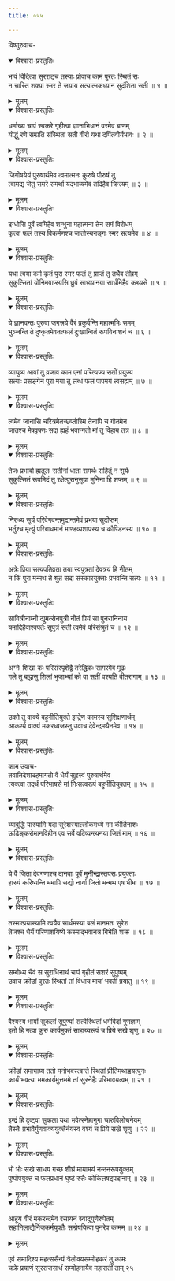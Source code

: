 ```yaml
---
title: ०५५

---
```

विष्णुरुवाच-  

<details open><summary>विश्वास-प्रस्तुतिः</summary>

भावं विदित्वा सुरराट्च तस्याः प्रोवाच कामं पुरतः स्थितं सः  
न चास्ति शक्या स्मर ते जयाय सत्यात्मकध्यान सुदंशिता सती ॥ १ ॥
</details>

<details><summary>मूलम्</summary>

भावं विदित्वा सुरराट्च तस्याः प्रोवाच कामं पुरतः स्थितं सः  
न चास्ति शक्या स्मर ते जयाय सत्यात्मकध्यान सुदंशिता सती ॥ १ ॥
</details>



<details open><summary>विश्वास-प्रस्तुतिः</summary>

धर्माख्य चापं स्वकरे गृहीत्वा ज्ञानाभिधानं वरमेव बाणम्  
योद्धुं रणे सम्प्रति संस्थिता सती वीरो यथा दर्पितवीर्यभावः ॥ २ ॥
</details>

<details><summary>मूलम्</summary>

धर्माख्य चापं स्वकरे गृहीत्वा ज्ञानाभिधानं वरमेव बाणम्  
योद्धुं रणे सम्प्रति संस्थिता सती वीरो यथा दर्पितवीर्यभावः ॥ २ ॥
</details>



<details open><summary>विश्वास-प्रस्तुतिः</summary>

जिगीषयेयं पुरुषार्थमेव त्वमात्मनः कुरुषे पौरुषं तु  
त्वामद्य जेतुं समरे समर्था यद्भाव्यमेवं तदिहैव चिन्त्यम् ॥ ३ ॥
</details>

<details><summary>मूलम्</summary>

जिगीषयेयं पुरुषार्थमेव त्वमात्मनः कुरुषे पौरुषं तु  
त्वामद्य जेतुं समरे समर्था यद्भाव्यमेवं तदिहैव चिन्त्यम् ॥ ३ ॥
</details>



<details open><summary>विश्वास-प्रस्तुतिः</summary>

दग्धोसि पूर्वं त्वमिहैव शम्भुना महात्मना तेन समं विरोधम्  
कृत्वा फलं तस्य विकर्मणश्च जातोस्यनङ्गः स्मर सत्यमेव ॥ ४ ॥
</details>

<details><summary>मूलम्</summary>

दग्धोसि पूर्वं त्वमिहैव शम्भुना महात्मना तेन समं विरोधम्  
कृत्वा फलं तस्य विकर्मणश्च जातोस्यनङ्गः स्मर सत्यमेव ॥ ४ ॥
</details>



<details open><summary>विश्वास-प्रस्तुतिः</summary>

यथा त्वया कर्म कृतं पुरा स्मर फलं तु प्राप्तं तु तथैव तीव्रम्  
सुकुत्सितां योनिमवाप्स्यसि ध्रुवं साध्व्यानया सार्धमिहैव कथ्यसे ॥ ५ ॥
</details>

<details><summary>मूलम्</summary>

यथा त्वया कर्म कृतं पुरा स्मर फलं तु प्राप्तं तु तथैव तीव्रम्  
सुकुत्सितां योनिमवाप्स्यसि ध्रुवं साध्व्यानया सार्धमिहैव कथ्यसे ॥ ५ ॥
</details>



<details open><summary>विश्वास-प्रस्तुतिः</summary>

ये ज्ञानवन्तः पुरुषा जगत्त्रये वैरं प्रकुर्वन्ति महात्मभिः समम्  
भुञ्जन्ति ते दुष्कृतमेवतत्फलं दुःखान्वितं रूपविनाशनं च ॥ ६ ॥
</details>

<details><summary>मूलम्</summary>

ये ज्ञानवन्तः पुरुषा जगत्त्रये वैरं प्रकुर्वन्ति महात्मभिः समम्  
भुञ्जन्ति ते दुष्कृतमेवतत्फलं दुःखान्वितं रूपविनाशनं च ॥ ६ ॥
</details>



<details open><summary>विश्वास-प्रस्तुतिः</summary>

व्याघुष्य आवां तु व्रजाव काम एनां परित्यज्य सतीं प्रयुज्य  
सत्याः प्रसङ्गेन पुरा मया तु लब्धं फलं पापमयं त्वसह्यम् ॥ ७ ॥
</details>

<details><summary>मूलम्</summary>

व्याघुष्य आवां तु व्रजाव काम एनां परित्यज्य सतीं प्रयुज्य  
सत्याः प्रसङ्गेन पुरा मया तु लब्धं फलं पापमयं त्वसह्यम् ॥ ७ ॥
</details>



<details open><summary>विश्वास-प्रस्तुतिः</summary>

त्वमेव जानासि चरित्रमेतच्छप्तोस्मि तेनापि च गौतमेन  
जातश्च मेषवृषणः सदा ह्यहं भवान्गतो मां तु विहाय तत्र ॥ ८ ॥
</details>

<details><summary>मूलम्</summary>

त्वमेव जानासि चरित्रमेतच्छप्तोस्मि तेनापि च गौतमेन  
जातश्च मेषवृषणः सदा ह्यहं भवान्गतो मां तु विहाय तत्र ॥ ८ ॥
</details>



<details open><summary>विश्वास-प्रस्तुतिः</summary>

तेजः प्रभावो ह्यतुलः सतीनां धाता समर्थः सहितुं न सूर्यः  
सुकुत्सितं रूपमिदं तु रक्षेत्पुरानुसूया मुनिना हि शप्तम् ॥ ९ ॥
</details>

<details><summary>मूलम्</summary>

तेजः प्रभावो ह्यतुलः सतीनां धाता समर्थः सहितुं न सूर्यः  
सुकुत्सितं रूपमिदं तु रक्षेत्पुरानुसूया मुनिना हि शप्तम् ॥ ९ ॥
</details>



<details open><summary>विश्वास-प्रस्तुतिः</summary>

निरुध्य सूर्यं परिवेगवन्तमुद्यन्तमेवं प्रभया सुदीप्तम्  
भर्तुश्च मृत्युं परिबाधमानं माण्डव्यशापस्य च कौण्डिनस्य ॥ १० ॥
</details>

<details><summary>मूलम्</summary>

निरुध्य सूर्यं परिवेगवन्तमुद्यन्तमेवं प्रभया सुदीप्तम्  
भर्तुश्च मृत्युं परिबाधमानं माण्डव्यशापस्य च कौण्डिनस्य ॥ १० ॥
</details>



<details open><summary>विश्वास-प्रस्तुतिः</summary>

अत्रेः प्रिया सत्यपतिव्रता तया स्वपुत्रतां देवत्रयं हि नीतम्  
न किं पुरा मन्मथ ते श्रुतं सदा संस्कारयुक्ताः प्रभवन्ति सत्यः ॥ ११ ॥
</details>

<details><summary>मूलम्</summary>

अत्रेः प्रिया सत्यपतिव्रता तया स्वपुत्रतां देवत्रयं हि नीतम्  
न किं पुरा मन्मथ ते श्रुतं सदा संस्कारयुक्ताः प्रभवन्ति सत्यः ॥ ११ ॥
</details>



<details open><summary>विश्वास-प्रस्तुतिः</summary>

सावित्रीनाम्नी द्युमत्सेनपुत्री नीतं प्रियं सा पुनरानिनाय  
यमादिहैवाश्वपतेः सुपुत्रं सती त्वमेवं परिसंश्रुतं च ॥ १२ ॥
</details>

<details><summary>मूलम्</summary>

सावित्रीनाम्नी द्युमत्सेनपुत्री नीतं प्रियं सा पुनरानिनाय  
यमादिहैवाश्वपतेः सुपुत्रं सती त्वमेवं परिसंश्रुतं च ॥ १२ ॥
</details>



<details open><summary>विश्वास-प्रस्तुतिः</summary>

अग्नेः शिखां कः परिसंस्पृशेद्वै तरेद्धिकः सागरमेव मूढः  
गले तु बद्धासु शिलां भुजाभ्यां को वा सतीं वश्यति वीतरागाम् ॥ १३ ॥
</details>

<details><summary>मूलम्</summary>

अग्नेः शिखां कः परिसंस्पृशेद्वै तरेद्धिकः सागरमेव मूढः  
गले तु बद्धासु शिलां भुजाभ्यां को वा सतीं वश्यति वीतरागाम् ॥ १३ ॥
</details>



<details open><summary>विश्वास-प्रस्तुतिः</summary>

उक्ते तु वाक्ये बहुनीतियुक्ते इन्द्रेण कामस्य सुशिक्षणार्थम्  
आकर्ण्य वाक्यं मकरध्वजस्तु उवाच देवेन्द्रमथैनमेव ॥ १४ ॥
</details>

<details><summary>मूलम्</summary>

उक्ते तु वाक्ये बहुनीतियुक्ते इन्द्रेण कामस्य सुशिक्षणार्थम्  
आकर्ण्य वाक्यं मकरध्वजस्तु उवाच देवेन्द्रमथैनमेव ॥ १४ ॥
</details>



<details open><summary>विश्वास-प्रस्तुतिः</summary>

काम उवाच-  
तवातिदेशादहमागतो वै धैर्यं सुहृत्त्वं पुरुषार्थमेव  
त्यक्त्वा तदर्थं परिभाषसे मां निःसत्वरूपं बहुभीतियुक्तम् ॥ १५ ॥
</details>

<details><summary>मूलम्</summary>

काम उवाच-  
तवातिदेशादहमागतो वै धैर्यं सुहृत्त्वं पुरुषार्थमेव  
त्यक्त्वा तदर्थं परिभाषसे मां निःसत्वरूपं बहुभीतियुक्तम् ॥ १५ ॥
</details>



<details open><summary>विश्वास-प्रस्तुतिः</summary>

व्याबुद्धि यास्यामि यदा सुरेशस्याल्लोकमध्ये मम कीर्तिनाशः  
ऊढिङ्करोमानविहीन एव सर्वे वदिष्यन्त्यनया जितं माम् ॥ १६ ॥
</details>

<details><summary>मूलम्</summary>

व्याबुद्धि यास्यामि यदा सुरेशस्याल्लोकमध्ये मम कीर्तिनाशः  
ऊढिङ्करोमानविहीन एव सर्वे वदिष्यन्त्यनया जितं माम् ॥ १६ ॥
</details>



<details open><summary>विश्वास-प्रस्तुतिः</summary>

ये वै जिता देवगणाश्च दानवाः पूर्वं मुनीन्द्रास्तपसः प्रयुक्ताः  
हास्यं करिष्यन्ति ममापि सद्यो नार्या जितो मन्मथ एष भीमः ॥ १७ ॥
</details>

<details><summary>मूलम्</summary>

ये वै जिता देवगणाश्च दानवाः पूर्वं मुनीन्द्रास्तपसः प्रयुक्ताः  
हास्यं करिष्यन्ति ममापि सद्यो नार्या जितो मन्मथ एष भीमः ॥ १७ ॥
</details>



<details open><summary>विश्वास-प्रस्तुतिः</summary>

तस्मात्प्रयास्यामि त्वयैव सार्धमस्या बलं मानमतः सुरेश  
तेजश्च धैर्यं परिणाशयिष्ये कस्माद्भवानत्र बिभेति शक्र ॥ १८ ॥
</details>

<details><summary>मूलम्</summary>

तस्मात्प्रयास्यामि त्वयैव सार्धमस्या बलं मानमतः सुरेश  
तेजश्च धैर्यं परिणाशयिष्ये कस्माद्भवानत्र बिभेति शक्र ॥ १८ ॥
</details>



<details open><summary>विश्वास-प्रस्तुतिः</summary>

सम्बोध्य चैवं स सुराधिनाथं चापं गृहीतं सशरं सुपुष्पम्  
उवाच क्रीडां पुरतः स्थितां तां विधाय मायां भवती प्रयातु ॥ १९ ॥
</details>

<details><summary>मूलम्</summary>

सम्बोध्य चैवं स सुराधिनाथं चापं गृहीतं सशरं सुपुष्पम्  
उवाच क्रीडां पुरतः स्थितां तां विधाय मायां भवती प्रयातु ॥ १९ ॥
</details>



<details open><summary>विश्वास-प्रस्तुतिः</summary>

वैश्यस्य भार्यां सुकलां सुपुण्यां सत्येस्थितां धर्मविदां गुणज्ञाम्  
इतो हि गत्वा कुरु कार्यमुक्तं साहाय्यरूपं च प्रिये सखे शृणु ॥ २० ॥
</details>

<details><summary>मूलम्</summary>

वैश्यस्य भार्यां सुकलां सुपुण्यां सत्येस्थितां धर्मविदां गुणज्ञाम्  
इतो हि गत्वा कुरु कार्यमुक्तं साहाय्यरूपं च प्रिये सखे शृणु ॥ २० ॥
</details>



<details open><summary>विश्वास-प्रस्तुतिः</summary>

क्रीडां समाभाष्य ततो मनोभवस्त्वन्ते स्थितां प्रीतिमथाह्वयत्पुनः  
कार्यं भवत्या ममकार्यमुत्तममे तां सुस्नेहैः परिभावयत्वम् ॥ २१ ॥
</details>

<details><summary>मूलम्</summary>

क्रीडां समाभाष्य ततो मनोभवस्त्वन्ते स्थितां प्रीतिमथाह्वयत्पुनः  
कार्यं भवत्या ममकार्यमुत्तममे तां सुस्नेहैः परिभावयत्वम् ॥ २१ ॥
</details>



<details open><summary>विश्वास-प्रस्तुतिः</summary>

इन्द्रं हि दृष्ट्वा सुकला यथा भवेत्स्नेहानुगा चारुविलोचनेयम्  
तैस्तैः प्रभावैर्गुणवाक्ययुक्तैर्नयस्व वश्यं च प्रिये सखे शृणु ॥ २२ ॥
</details>

<details><summary>मूलम्</summary>

इन्द्रं हि दृष्ट्वा सुकला यथा भवेत्स्नेहानुगा चारुविलोचनेयम्  
तैस्तैः प्रभावैर्गुणवाक्ययुक्तैर्नयस्व वश्यं च प्रिये सखे शृणु ॥ २२ ॥
</details>



<details open><summary>विश्वास-प्रस्तुतिः</summary>

भो भोः सखे साधय गच्छ शीघ्रं मायामयं नन्दनरूपयुक्तम्  
पुष्पोपयुक्तं च फलप्रधानं घुष्टं रुतैः कोकिलषट्पदानाम् ॥ २३ ॥
</details>

<details><summary>मूलम्</summary>

भो भोः सखे साधय गच्छ शीघ्रं मायामयं नन्दनरूपयुक्तम्  
पुष्पोपयुक्तं च फलप्रधानं घुष्टं रुतैः कोकिलषट्पदानाम् ॥ २३ ॥
</details>



<details open><summary>विश्वास-प्रस्तुतिः</summary>

आहूय वीरं मकरन्दमेव रसायनं स्वादुगुणैरुपेतम्  
सहानिलाद्यैर्निजकर्मयुक्तैः सम्प्रेषयित्वा पुनरेव कामम् ॥ २४ ॥
</details>

<details><summary>मूलम्</summary>

आहूय वीरं मकरन्दमेव रसायनं स्वादुगुणैरुपेतम्  
सहानिलाद्यैर्निजकर्मयुक्तैः सम्प्रेषयित्वा पुनरेव कामम् ॥ २४ ॥
</details>


एवं समादिश्य महत्ससैन्यं त्रैलोक्यसम्मोहकरं तु कामः  
चक्रे प्रयाणं सुरराजसार्धं सम्मोहनायैव महासतीं ताम् २५